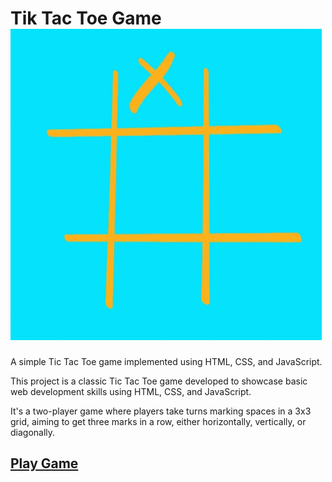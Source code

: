 # Tik Tac Toe Game ![Alt text](image.png)
A simple Tic Tac Toe game implemented using HTML, CSS, and JavaScript.


This project is a classic Tic Tac Toe game developed to showcase basic web development skills using HTML, CSS, and JavaScript. 


It's a two-player game where players take turns marking spaces in a 3x3 grid, aiming to get three marks in a row, either horizontally, vertically, or diagonally.

## [Play Game](https://vishalgiri8767.github.io/Tik-Tac-Toe-Game/)



